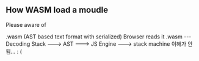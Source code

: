 ## How WASM load a moudle
Please aware of 

.wasm (AST based text format with serialized)
Browser reads it
.wasm --- Decoding Stack ---> AST ---> JS Engine --->
stack machine 이해가 안됨... : (
